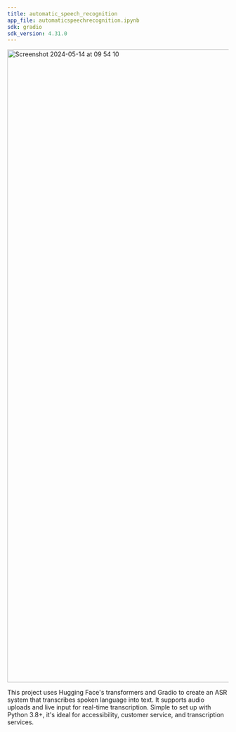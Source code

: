 ```yaml
---
title: automatic_speech_recognition
app_file: automaticspeechrecognition.ipynb
sdk: gradio
sdk_version: 4.31.0
---
```


<img width="1440" alt="Screenshot 2024-05-14 at 09 54 10" src="https://github.com/syedamaann/asr/assets/74735966/04c5d151-d5df-4a94-b52b-214a9b9e0b87">

This project uses Hugging Face's transformers and Gradio to create an ASR system that transcribes spoken language into text. It supports audio uploads and live input for real-time transcription. Simple to set up with Python 3.8+, it's ideal for accessibility, customer service, and transcription services.
